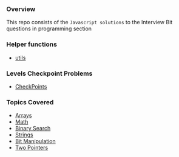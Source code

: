 ### Overview

This repo consists of the <code>Javascript solutions</code> to the Interview Bit questions in programming section

### Helper functions

- <a href='https://github.com/dineshnadimpalli/JS_Solutions_InterviewBit/tree/master/utils'>utils</a>

### Levels Checkpoint Problems

- <a href='https://github.com/dineshnadimpalli/JS_Solutions_InterviewBit/tree/master/CheckPoints'>CheckPoints</a>

### Topics Covered

- <a href='https://github.com/dineshnadimpalli/JS_Solutions_InterviewBit/tree/master/Arrays'>Arrays</a>
- <a href='https://github.com/dineshnadimpalli/JS_Solutions_InterviewBit/tree/master/Math'>Math</a>
- <a href='https://github.com/dineshnadimpalli/JS_Solutions_InterviewBit/tree/master/Binary%20Search'>Binary Search</a>
- <a href='https://github.com/dineshnadimpalli/JS_Solutions_InterviewBit/tree/master/Strings'>Strings</a>
- <a href='https://github.com/dineshnadimpalli/JS_Solutions_InterviewBit/tree/master/Bit%20Manipulation'>Bit Manipulation</a>
- <a href='https://github.com/dineshnadimpalli/JS_Solutions_InterviewBit/tree/master/Two%20Pointers'>Two Pointers</a>

